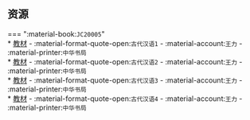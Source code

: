 ## 资源  
=== ":material-book:`JC20005`"  
    * [教材](http://api.xtaoa.com/api/lanzou.php?url=https://cqu-openlib.lanzout.com/ix2En2dqzhva&type=down) - :material-format-quote-open:`古代汉语1` - :material-account:`王力` - :material-printer:`中华书局`  
    * [教材](http://api.xtaoa.com/api/lanzou.php?url=https://cqu-openlib.lanzout.com/i8QWv2dqzlbe&type=down) - :material-format-quote-open:`古代汉语2` - :material-account:`王力` - :material-printer:`中华书局`  
    * [教材](http://api.xtaoa.com/api/lanzou.php?url=https://cqu-openlib.lanzout.com/ilm192dqzsbg&type=down) - :material-format-quote-open:`古代汉语3` - :material-account:`王力` - :material-printer:`中华书局`  
    * [教材](http://api.xtaoa.com/api/lanzou.php?url=https://cqu-openlib.lanzout.com/iDlla2dqzxyj&type=down) - :material-format-quote-open:`古代汉语4` - :material-account:`王力` - :material-printer:`中华书局`  